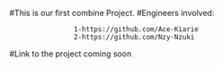 #This is our first combine Project.
#Engineers involved:

                    1-https://github.com/Ace-Kiarie
                    2-https://github.com/Nzy-Nzuki

#Link to the project coming soon